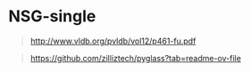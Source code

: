 # NSG-single

> http://www.vldb.org/pvldb/vol12/p461-fu.pdf

> https://github.com/zilliztech/pyglass?tab=readme-ov-file